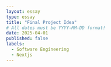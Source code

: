 ```yaml
---
layout: essay
type: essay
title: "Final Project Idea"
# All dates must be YYYY-MM-DD format!
date: 2025-04-01
published: false
labels:
  - Software Engineering
  - Nextjs
---
```

